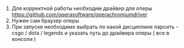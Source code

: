 1) Для корректной работы необходим драйвер для оперы https://github.com/operasoftware/operachromiumdriver
2) Нужен сам браузер оперы
3) При запуске необходимо выбрать по какой дисциплине парсить - csgo / dota / legends и указать путь до драйвера оперы ( все в консоли )
